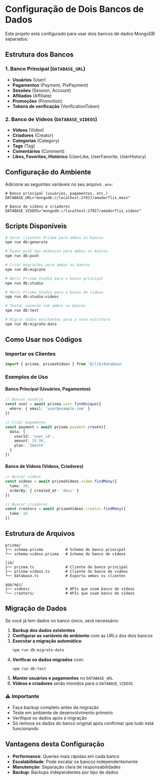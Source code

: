 # Configuração de Dois Bancos de Dados

Este projeto está configurado para usar dois bancos de dados MongoDB separados:

## Estrutura dos Bancos

### 1. Banco Principal (`DATABASE_URL`)
- **Usuários** (User)
- **Pagamentos** (Payment, PixPayment)
- **Sessões** (Session, Account)
- **Afiliados** (Affiliate)
- **Promoções** (Promotion)
- **Tokens de verificação** (VerificationToken)

### 2. Banco de Vídeos (`DATABASE_VIDEOS`)
- **Vídeos** (Video)
- **Criadores** (Creator)
- **Categorias** (Category)
- **Tags** (Tag)
- **Comentários** (Comment)
- **Likes, Favoritos, Histórico** (UserLike, UserFavorite, UserHistory)

## Configuração do Ambiente

Adicione as seguintes variáveis no seu arquivo `.env`:

```env
# Banco principal (usuários, pagamentos, etc.)
DATABASE_URL="mongodb://localhost:27017/amadorflix_main"

# Banco de vídeos e criadores
DATABASE_VIDEOS="mongodb://localhost:27017/amadorflix_videos"
```

## Scripts Disponíveis

```bash
# Gerar clientes Prisma para ambos os bancos
npm run db:generate

# Fazer push das mudanças para ambos os bancos
npm run db:push

# Criar migrações para ambos os bancos
npm run db:migrate

# Abrir Prisma Studio para o banco principal
npm run db:studio

# Abrir Prisma Studio para o banco de vídeos
npm run db:studio:videos

# Testar conexão com ambos os bancos
npm run db:test

# Migrar dados existentes para a nova estrutura
npm run db:migrate-data
```

## Como Usar nos Códigos

### Importar os Clientes

```typescript
import { prisma, prismaVideos } from '@/lib/database'
```

### Exemplos de Uso

#### Banco Principal (Usuários, Pagamentos)
```typescript
// Buscar usuário
const user = await prisma.user.findUnique({
  where: { email: 'user@example.com' }
})

// Criar pagamento
const payment = await prisma.payment.create({
  data: {
    userId: 'user_id',
    amount: 29.90,
    plan: '1month'
  }
})
```

#### Banco de Vídeos (Vídeos, Criadores)
```typescript
// Buscar vídeos
const videos = await prismaVideos.video.findMany({
  take: 20,
  orderBy: { created_at: 'desc' }
})

// Buscar criadores
const creators = await prismaVideos.creator.findMany({
  take: 10
})
```

## Estrutura de Arquivos

```
prisma/
├── schema.prisma          # Schema do banco principal
└── schema-videos.prisma   # Schema do banco de vídeos

lib/
├── prisma.ts              # Cliente do banco principal
├── prisma-videos.ts       # Cliente do banco de vídeos
└── database.ts            # Exporta ambos os clientes

app/api/
├── videos/                # APIs que usam banco de vídeos
└── creators/              # APIs que usam banco de vídeos
```

## Migração de Dados

Se você já tem dados no banco único, será necessário:

1. **Backup dos dados existentes**
2. **Configurar as variáveis de ambiente** com as URLs dos dois bancos
3. **Executar a migração automática**:
   ```bash
   npm run db:migrate-data
   ```
4. **Verificar os dados migrados** com:
   ```bash
   npm run db:test
   ```
5. **Manter usuários e pagamentos** no `DATABASE_URL`
6. **Vídeos e criadores** serão movidos para o `DATABASE_VIDEOS`

### ⚠️ Importante
- Faça backup completo antes da migração
- Teste em ambiente de desenvolvimento primeiro
- Verifique os dados após a migração
- Só remova os dados do banco original após confirmar que tudo está funcionando

## Vantagens desta Configuração

- **Performance**: Queries mais rápidas em cada banco
- **Escalabilidade**: Pode escalar os bancos independentemente
- **Manutenção**: Separação clara de responsabilidades
- **Backup**: Backups independentes por tipo de dados
